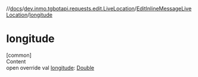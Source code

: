 //[docs](../../../index.md)/[dev.inmo.tgbotapi.requests.edit.LiveLocation](../index.md)/[EditInlineMessageLiveLocation](index.md)/[longitude](longitude.md)



# longitude  
[common]  
Content  
open override val [longitude](longitude.md): [Double](https://kotlinlang.org/api/latest/jvm/stdlib/kotlin/-double/index.html)  



